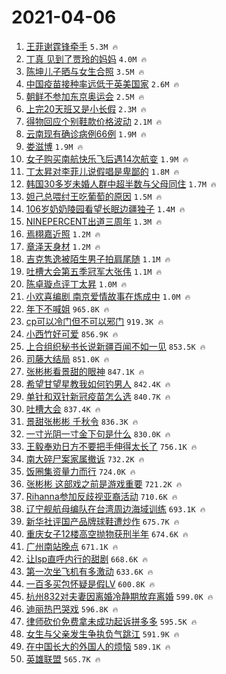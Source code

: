 # 2021-04-06

1. [王菲谢霆锋牵手](https://s.weibo.com/weibo?q=%E7%8E%8B%E8%8F%B2%E8%B0%A2%E9%9C%86%E9%94%8B%E7%89%B5%E6%89%8B&Refer=top) `5.3M 🔥`
1. [丁真 见到了贾玲的妈妈](https://s.weibo.com/weibo?q=%E4%B8%81%E7%9C%9F%20%E8%A7%81%E5%88%B0%E4%BA%86%E8%B4%BE%E7%8E%B2%E7%9A%84%E5%A6%88%E5%A6%88&Refer=top) `4.0M 🔥`
1. [陈坤儿子晒与女生合照](https://s.weibo.com/weibo?q=%23%E9%99%88%E5%9D%A4%E5%84%BF%E5%AD%90%E6%99%92%E4%B8%8E%E5%A5%B3%E7%94%9F%E5%90%88%E7%85%A7%23&Refer=top) `3.5M 🔥`
1. [中国疫苗接种率远低于英美国家](https://s.weibo.com/weibo?q=%23%E4%B8%AD%E5%9B%BD%E7%96%AB%E8%8B%97%E6%8E%A5%E7%A7%8D%E7%8E%87%E8%BF%9C%E4%BD%8E%E4%BA%8E%E8%8B%B1%E7%BE%8E%E5%9B%BD%E5%AE%B6%23&Refer=top) `2.6M 🔥`
1. [朝鲜不参加东京奥运会](https://s.weibo.com/weibo?q=%23%E6%9C%9D%E9%B2%9C%E4%B8%8D%E5%8F%82%E5%8A%A0%E4%B8%9C%E4%BA%AC%E5%A5%A5%E8%BF%90%E4%BC%9A%23&Refer=top) `2.5M 🔥`
1. [上完20天班又是小长假](https://s.weibo.com/weibo?q=%23%E4%B8%8A%E5%AE%8C20%E5%A4%A9%E7%8F%AD%E5%8F%88%E6%98%AF%E5%B0%8F%E9%95%BF%E5%81%87%23&Refer=top) `2.3M 🔥`
1. [得物回应个别鞋款价格波动](https://s.weibo.com/weibo?q=%23%E5%BE%97%E7%89%A9%E5%9B%9E%E5%BA%94%E4%B8%AA%E5%88%AB%E9%9E%8B%E6%AC%BE%E4%BB%B7%E6%A0%BC%E6%B3%A2%E5%8A%A8%23&Refer=top) `2.1M 🔥`
1. [云南现有确诊病例66例](https://s.weibo.com/weibo?q=%23%E4%BA%91%E5%8D%97%E7%8E%B0%E6%9C%89%E7%A1%AE%E8%AF%8A%E7%97%85%E4%BE%8B66%E4%BE%8B%23&Refer=top) `1.9M 🔥`
1. [娄滋博](https://s.weibo.com/weibo?q=%E5%A8%84%E6%BB%8B%E5%8D%9A&Refer=top) `1.9M 🔥`
1. [女子购买南航快乐飞后遇14次航变](https://s.weibo.com/weibo?q=%E5%A5%B3%E5%AD%90%E8%B4%AD%E4%B9%B0%E5%8D%97%E8%88%AA%E5%BF%AB%E4%B9%90%E9%A3%9E%E5%90%8E%E9%81%8714%E6%AC%A1%E8%88%AA%E5%8F%98&Refer=top) `1.9M 🔥`
1. [丁太昇对李菲儿说假唱是卑鄙的](https://s.weibo.com/weibo?q=%23%E4%B8%81%E5%A4%AA%E6%98%87%E5%AF%B9%E6%9D%8E%E8%8F%B2%E5%84%BF%E8%AF%B4%E5%81%87%E5%94%B1%E6%98%AF%E5%8D%91%E9%84%99%E7%9A%84%23&Refer=top) `1.8M 🔥`
1. [韩国30多岁未婚人群中超半数与父母同住](https://s.weibo.com/weibo?q=%E9%9F%A9%E5%9B%BD30%E5%A4%9A%E5%B2%81%E6%9C%AA%E5%A9%9A%E4%BA%BA%E7%BE%A4%E4%B8%AD%E8%B6%85%E5%8D%8A%E6%95%B0%E4%B8%8E%E7%88%B6%E6%AF%8D%E5%90%8C%E4%BD%8F&Refer=top) `1.7M 🔥`
1. [妲己总喂纣王吃葡萄的原因](https://s.weibo.com/weibo?q=%23%E5%A6%B2%E5%B7%B1%E6%80%BB%E5%96%82%E7%BA%A3%E7%8E%8B%E5%90%83%E8%91%A1%E8%90%84%E7%9A%84%E5%8E%9F%E5%9B%A0%23&Refer=top) `1.5M 🔥`
1. [106岁奶奶陵园看望长眠边疆独子](https://s.weibo.com/weibo?q=%23106%E5%B2%81%E5%A5%B6%E5%A5%B6%E9%99%B5%E5%9B%AD%E7%9C%8B%E6%9C%9B%E9%95%BF%E7%9C%A0%E8%BE%B9%E7%96%86%E7%8B%AC%E5%AD%90%23&Refer=top) `1.4M 🔥`
1. [NINEPERCENT出道三周年](https://s.weibo.com/weibo?q=NINEPERCENT%E5%87%BA%E9%81%93%E4%B8%89%E5%91%A8%E5%B9%B4&Refer=top) `1.3M 🔥`
1. [焉栩嘉近照](https://s.weibo.com/weibo?q=%23%E7%84%89%E6%A0%A9%E5%98%89%E8%BF%91%E7%85%A7%23&Refer=top) `1.2M 🔥`
1. [章泽天身材](https://s.weibo.com/weibo?q=%E7%AB%A0%E6%B3%BD%E5%A4%A9%E8%BA%AB%E6%9D%90&Refer=top) `1.2M 🔥`
1. [吉克隽逸被陌生男子拍肩尾随](https://s.weibo.com/weibo?q=%23%E5%90%89%E5%85%8B%E9%9A%BD%E9%80%B8%E8%A2%AB%E9%99%8C%E7%94%9F%E7%94%B7%E5%AD%90%E6%8B%8D%E8%82%A9%E5%B0%BE%E9%9A%8F%23&Refer=top) `1.1M 🔥`
1. [吐槽大会第五季冠军大张伟](https://s.weibo.com/weibo?q=%23%E5%90%90%E6%A7%BD%E5%A4%A7%E4%BC%9A%E7%AC%AC%E4%BA%94%E5%AD%A3%E5%86%A0%E5%86%9B%E5%A4%A7%E5%BC%A0%E4%BC%9F%23&Refer=top) `1.1M 🔥`
1. [陈卓璇点评丁太昇](https://s.weibo.com/weibo?q=%23%E9%99%88%E5%8D%93%E7%92%87%E7%82%B9%E8%AF%84%E4%B8%81%E5%A4%AA%E6%98%87%23&Refer=top) `1.0M 🔥`
1. [小欢喜编剧 南京爱情故事在炼成中](https://s.weibo.com/weibo?q=%E5%B0%8F%E6%AC%A2%E5%96%9C%E7%BC%96%E5%89%A7%20%E5%8D%97%E4%BA%AC%E7%88%B1%E6%83%85%E6%95%85%E4%BA%8B%E5%9C%A8%E7%82%BC%E6%88%90%E4%B8%AD&Refer=top) `1.0M 🔥`
1. [年下不喊姐](https://s.weibo.com/weibo?q=%23%E5%B9%B4%E4%B8%8B%E4%B8%8D%E5%96%8A%E5%A7%90%23&Refer=top) `965.8K 🔥`
1. [cp可以冷门但不可以邪门](https://s.weibo.com/weibo?q=%23cp%E5%8F%AF%E4%BB%A5%E5%86%B7%E9%97%A8%E4%BD%86%E4%B8%8D%E5%8F%AF%E4%BB%A5%E9%82%AA%E9%97%A8%23&Refer=top) `919.3K 🔥`
1. [小西竹好可爱](https://s.weibo.com/weibo?q=%23%E5%B0%8F%E8%A5%BF%E7%AB%B9%E5%A5%BD%E5%8F%AF%E7%88%B1%23&Refer=top) `856.9K 🔥`
1. [上合组织秘书长说新疆百闻不如一见](https://s.weibo.com/weibo?q=%23%E4%B8%8A%E5%90%88%E7%BB%84%E7%BB%87%E7%A7%98%E4%B9%A6%E9%95%BF%E8%AF%B4%E6%96%B0%E7%96%86%E7%99%BE%E9%97%BB%E4%B8%8D%E5%A6%82%E4%B8%80%E8%A7%81%23&Refer=top) `853.5K 🔥`
1. [司藤大结局](https://s.weibo.com/weibo?q=%E5%8F%B8%E8%97%A4%E5%A4%A7%E7%BB%93%E5%B1%80&Refer=top) `851.0K 🔥`
1. [张彬彬看景甜的眼神](https://s.weibo.com/weibo?q=%23%E5%BC%A0%E5%BD%AC%E5%BD%AC%E7%9C%8B%E6%99%AF%E7%94%9C%E7%9A%84%E7%9C%BC%E7%A5%9E%23&Refer=top) `847.1K 🔥`
1. [希望甘望星教我如何钓男人](https://s.weibo.com/weibo?q=%23%E5%B8%8C%E6%9C%9B%E7%94%98%E6%9C%9B%E6%98%9F%E6%95%99%E6%88%91%E5%A6%82%E4%BD%95%E9%92%93%E7%94%B7%E4%BA%BA%23&Refer=top) `842.4K 🔥`
1. [单针和双针新冠疫苗怎么选](https://s.weibo.com/weibo?q=%23%E5%8D%95%E9%92%88%E5%92%8C%E5%8F%8C%E9%92%88%E6%96%B0%E5%86%A0%E7%96%AB%E8%8B%97%E6%80%8E%E4%B9%88%E9%80%89%23&Refer=top) `840.7K 🔥`
1. [吐槽大会](https://s.weibo.com/weibo?q=%E5%90%90%E6%A7%BD%E5%A4%A7%E4%BC%9A&Refer=top) `837.4K 🔥`
1. [景甜张彬彬 千秋令](https://s.weibo.com/weibo?q=%E6%99%AF%E7%94%9C%E5%BC%A0%E5%BD%AC%E5%BD%AC%20%E5%8D%83%E7%A7%8B%E4%BB%A4&Refer=top) `836.3K 🔥`
1. [一寸光阴一寸金下句是什么](https://s.weibo.com/weibo?q=%23%E4%B8%80%E5%AF%B8%E5%85%89%E9%98%B4%E4%B8%80%E5%AF%B8%E9%87%91%E4%B8%8B%E5%8F%A5%E6%98%AF%E4%BB%80%E4%B9%88%23&Refer=top) `830.0K 🔥`
1. [王毅奉劝日方不要把手伸得太长了](https://s.weibo.com/weibo?q=%23%E7%8E%8B%E6%AF%85%E5%A5%89%E5%8A%9D%E6%97%A5%E6%96%B9%E4%B8%8D%E8%A6%81%E6%8A%8A%E6%89%8B%E4%BC%B8%E5%BE%97%E5%A4%AA%E9%95%BF%E4%BA%86%23&Refer=top) `756.1K 🔥`
1. [南大碎尸案家属撤诉](https://s.weibo.com/weibo?q=%23%E5%8D%97%E5%A4%A7%E7%A2%8E%E5%B0%B8%E6%A1%88%E5%AE%B6%E5%B1%9E%E6%92%A4%E8%AF%89%23&Refer=top) `732.2K 🔥`
1. [饭圈集资量力而行](https://s.weibo.com/weibo?q=%23%E9%A5%AD%E5%9C%88%E9%9B%86%E8%B5%84%E9%87%8F%E5%8A%9B%E8%80%8C%E8%A1%8C%23&Refer=top) `724.0K 🔥`
1. [张彬彬 这部戏之前是游戏重要](https://s.weibo.com/weibo?q=%E5%BC%A0%E5%BD%AC%E5%BD%AC%20%E8%BF%99%E9%83%A8%E6%88%8F%E4%B9%8B%E5%89%8D%E6%98%AF%E6%B8%B8%E6%88%8F%E9%87%8D%E8%A6%81&Refer=top) `721.2K 🔥`
1. [Rihanna参加反歧视亚裔活动](https://s.weibo.com/weibo?q=Rihanna%E5%8F%82%E5%8A%A0%E5%8F%8D%E6%AD%A7%E8%A7%86%E4%BA%9A%E8%A3%94%E6%B4%BB%E5%8A%A8&Refer=top) `710.6K 🔥`
1. [辽宁舰航母编队在台湾周边海域训练](https://s.weibo.com/weibo?q=%23%E8%BE%BD%E5%AE%81%E8%88%B0%E8%88%AA%E6%AF%8D%E7%BC%96%E9%98%9F%E5%9C%A8%E5%8F%B0%E6%B9%BE%E5%91%A8%E8%BE%B9%E6%B5%B7%E5%9F%9F%E8%AE%AD%E7%BB%83%23&Refer=top) `693.1K 🔥`
1. [新华社评国产品牌球鞋遭炒作](https://s.weibo.com/weibo?q=%23%E6%96%B0%E5%8D%8E%E7%A4%BE%E8%AF%84%E5%9B%BD%E4%BA%A7%E5%93%81%E7%89%8C%E7%90%83%E9%9E%8B%E9%81%AD%E7%82%92%E4%BD%9C%23&Refer=top) `675.7K 🔥`
1. [重庆女子12楼高空抛物获刑半年](https://s.weibo.com/weibo?q=%23%E9%87%8D%E5%BA%86%E5%A5%B3%E5%AD%9012%E6%A5%BC%E9%AB%98%E7%A9%BA%E6%8A%9B%E7%89%A9%E8%8E%B7%E5%88%91%E5%8D%8A%E5%B9%B4%23&Refer=top) `674.6K 🔥`
1. [广州南站晚点](https://s.weibo.com/weibo?q=%23%E5%B9%BF%E5%B7%9E%E5%8D%97%E7%AB%99%E6%99%9A%E7%82%B9%23&Refer=top) `671.1K 🔥`
1. [让lsp直呼内行的甜剧](https://s.weibo.com/weibo?q=%23%E8%AE%A9lsp%E7%9B%B4%E5%91%BC%E5%86%85%E8%A1%8C%E7%9A%84%E7%94%9C%E5%89%A7%23&Refer=top) `668.6K 🔥`
1. [第一次坐飞机有多激动](https://s.weibo.com/weibo?q=%23%E7%AC%AC%E4%B8%80%E6%AC%A1%E5%9D%90%E9%A3%9E%E6%9C%BA%E6%9C%89%E5%A4%9A%E6%BF%80%E5%8A%A8%23&Refer=top) `633.6K 🔥`
1. [一百多买包怀疑是假LV](https://s.weibo.com/weibo?q=%23%E4%B8%80%E7%99%BE%E5%A4%9A%E4%B9%B0%E5%8C%85%E6%80%80%E7%96%91%E6%98%AF%E5%81%87LV%23&Refer=top) `600.8K 🔥`
1. [杭州832对夫妻因离婚冷静期放弃离婚](https://s.weibo.com/weibo?q=%23%E6%9D%AD%E5%B7%9E832%E5%AF%B9%E5%A4%AB%E5%A6%BB%E5%9B%A0%E7%A6%BB%E5%A9%9A%E5%86%B7%E9%9D%99%E6%9C%9F%E6%94%BE%E5%BC%83%E7%A6%BB%E5%A9%9A%23&Refer=top) `599.0K 🔥`
1. [迪丽热巴哭戏](https://s.weibo.com/weibo?q=%23%E8%BF%AA%E4%B8%BD%E7%83%AD%E5%B7%B4%E5%93%AD%E6%88%8F%23&Refer=top) `596.8K 🔥`
1. [律师砍价免费拿未成功起诉拼多多](https://s.weibo.com/weibo?q=%23%E5%BE%8B%E5%B8%88%E7%A0%8D%E4%BB%B7%E5%85%8D%E8%B4%B9%E6%8B%BF%E6%9C%AA%E6%88%90%E5%8A%9F%E8%B5%B7%E8%AF%89%E6%8B%BC%E5%A4%9A%E5%A4%9A%23&Refer=top) `595.5K 🔥`
1. [女生与父亲发生争执负气跳江](https://s.weibo.com/weibo?q=%23%E5%A5%B3%E7%94%9F%E4%B8%8E%E7%88%B6%E4%BA%B2%E5%8F%91%E7%94%9F%E4%BA%89%E6%89%A7%E8%B4%9F%E6%B0%94%E8%B7%B3%E6%B1%9F%23&Refer=top) `591.9K 🔥`
1. [在中国长大的外国人的烦恼](https://s.weibo.com/weibo?q=%23%E5%9C%A8%E4%B8%AD%E5%9B%BD%E9%95%BF%E5%A4%A7%E7%9A%84%E5%A4%96%E5%9B%BD%E4%BA%BA%E7%9A%84%E7%83%A6%E6%81%BC%23&Refer=top) `589.1K 🔥`
1. [英雄联盟](https://s.weibo.com/weibo?q=%E8%8B%B1%E9%9B%84%E8%81%94%E7%9B%9F&Refer=top) `565.7K 🔥`

